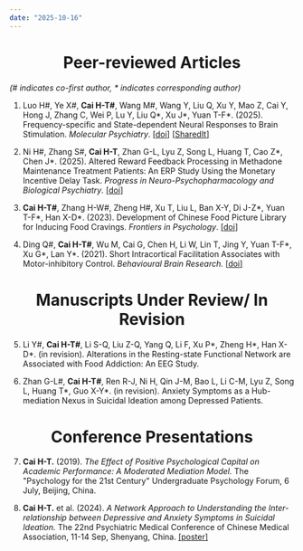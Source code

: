 ```yaml
---
date: "2025-10-16"
---
```


<h1 style="text-align: center;"> Peer-reviewed Articles </h1>

*(# indicates co-first author, \* indicates corresponding author)*
1. Luo H#, Ye X#, **Cai H-T#**, Wang M#, Wang Y, Liu Q, Xu Y, Mao Z, Cai Y, Hong J, Zhang C, Wei P, Lu Y, Liu Q\*, Xu J\*, Yuan T-F\*. (2025). Frequency-specific and State-dependent Neural Responses to Brain Stimulation. *Molecular Psychiatry*. <u>[[doi](https://doi.org/10.1038/s41380-025-02892-7)]</u> <u>[[SharedIt](https://rdcu.be/d6WsL)]</u>

2. Ni H#, Zhang S#, **Cai H-T**, Zhan G-L, Lyu Z, Song L, Huang T, Cao Z\*, Chen J\*. (2025). Altered Reward Feedback Processing in Methadone Maintenance Treatment Patients: An ERP Study Using the Monetary Incentive Delay Task. *Progress in Neuro-Psychopharmacology and Biological Psychiatry*. <u>[[doi](https://doi.org/10.1016/j.pnpbp.2025.111440)]</u>

3. **Cai H-T#**, Zhang H-W#, Zheng H#, Xu T, Liu L, Ban X-Y, Di J-Z\*, Yuan T-F\*, Han X-D\*. (2023). Development of Chinese Food Picture Library for Inducing Food Cravings. *Frontiers in Psychology*.  <u>[[doi](https://doi.org/10.3389/fpsyg.2023.1143831)]</u>

4. Ding Q#, **Cai H-T#**, Wu M, Cai G, Chen H, Li W, Lin T, Jing Y, Yuan T-F\*, Xu G\*, Lan Y\*. (2021). Short Intracortical Facilitation Associates with Motor-inhibitory Control. *Behavioural Brain Research.* <u>[[doi](https://doi.org/10.1016/j.bbr.2021.113266)]</u>

<h1 style="text-align: center;"> Manuscripts Under Review/ In Revision </h1>

5. Li Y#, **Cai H-T#**, Li S-Q, Liu Z-Q, Yang Q, Li F, Xu P\*, Zheng H\*, Han X-D\*. (in revision). Alterations in the Resting-state Functional Network are Associated with Food Addiction: An EEG Study.

6. Zhan G-L#, **Cai H-T#**, Ren R-J, Ni H, Qin J-M, Bao L, Li C-M, Lyu Z, Song L, Huang T\*, Guo X-Y\*. (in revision). Anxiety Symptoms as a Hub-mediation Nexus in Suicidal Ideation among Depressed Patients. 

<h1 style="text-align: center;"> Conference Presentations </h1>

7. **Cai H-T.** (2019). *The Effect of Positive Psychological Capital on Academic Performance: A Moderated Mediation Model.* The "Psychology for the 21st Century" Undergraduate Psychology Forum, 6 July, Beijing, China. 

8. **Cai H-T.** et al. (2024). *A Network Approach to Understanding the Inter-relationship between Depressive and Anxiety Symptoms in Suicidal Ideation.* The 22nd Psychiatric Medical Conference of Chinese Medical Association, 11-14 Sep, Shenyang, China. <u>[[poster](https://github.com/Cai-hui/OutpatientsNet/blob/main/CSP2024_Poster_Cai.pdf)]</u>

